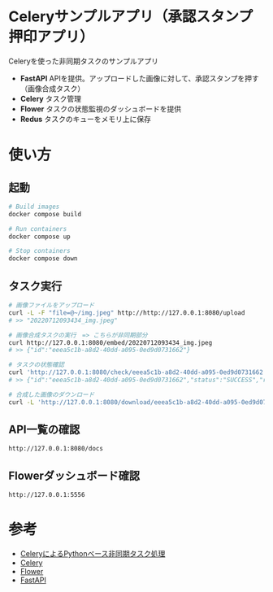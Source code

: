 # Celeryサンプルアプリ（承認スタンプ押印アプリ）

Celeryを使った非同期タスクのサンプルアプリ

* **FastAPI** APIを提供。アップロードした画像に対して、承認スタンプを押す（画像合成タスク）
* **Celery** タスク管理
* **Flower** タスクの状態監視のダッシュボードを提供
* **Redus**  タスクのキューをメモリ上に保存

# 使い方

## 起動

```bash
# Build images
docker compose build

# Run containers
docker compose up

# Stop containers
docker compose down
```

## タスク実行

```bash
# 画像ファイルをアップロード
curl -L -F "file=@~/img.jpeg" http://http://127.0.0.1:8080/upload
# >> "20220712093434_img.jpeg"

# 画像合成タスクの実行　=> こちらが非同期部分
curl http://127.0.0.1:8080/embed/20220712093434_img.jpeg
# >> {"id":"eeea5c1b-a8d2-40dd-a095-0ed9d0731662"}

# タスクの状態確認
curl 'http://127.0.0.1:8080/check/eeea5c1b-a8d2-40dd-a095-0ed9d0731662'
# >> {"id":"eeea5c1b-a8d2-40dd-a095-0ed9d0731662","status":"SUCCESS","result":"./img/embed/20220712093434_an-pan.jpeg"}

# 合成した画像のダウンロード
curl -L 'http://127.0.0.1:8080/download/eeea5c1b-a8d2-40dd-a095-0ed9d0731662' -o embedded_img.jpeg
```

## API一覧の確認

`http://127.0.0.1:8080/docs`



## Flowerダッシュボード確認

`http://127.0.0.1:5556`


# 参考

* [CeleryによるPythonベース非同期タスク処理](https://zenn.dev/dhirooka/articles/c8fbc592f89ffc)
* [Celery](https://docs.celeryq.dev/en/stable/getting-started/introduction.html)
* [Flower](https://flower.readthedocs.io/en/latest/)
* [FastAPI](https://fastapi.tiangolo.com/ja/)